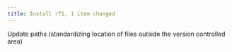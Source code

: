 ```yaml
---
title: Install r71, 1 item changed
---
```


Update paths (standardizing location of files outside the version controlled area)
